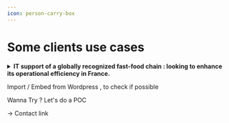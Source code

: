 ```yaml
---
icon: person-carry-box
---
```


# Some clients use cases

<details>

<summary><strong>IT support of a globally recognized fast-food chain : looking to enhance its operational efficiency in France.</strong></summary>

**Context, Initial issue :**\
Minimize the Business impact of technical issues encountered daily in the 1500 restaurants in France => potential loss of up to €15K in revenue per hour per restaurant.

**Objectives** : \
Integration of AI into back-office business processes to optimize processing time and resolution of incidents and requests => 240K calls/year, 5000 documents in different format.

**Solution with KAI + client front interface :** \
Deploying a chatbot with generative AI for front office teams\
**KAI Audit** for document analysis + **KAI Search** to provide answers to the front teams.\
\- Deployment/Initialization/Testing/Acceptance: 1 week\
\- Knowledge extrapolation from 5000 documents: 1,5 days

**KPI and results**&#x20;

* Important time and quality gains in information retrieval (e.g., onboarding time cut in half, instant assimilation of new offers or procedures)
* Updating knowledge bases in record time => from 5000 to 850 documents
* Business and Trade Impact: Reduced loss of restaurant turnover / Improved restaurant satisfaction

**Next** : Deploy an application for restaurants so they can directly resolve their issues.

</details>

Import / Embed from Wordpress , to check if possible&#x20;



Wanna Try ? Let's do a POC

-> Contact link

